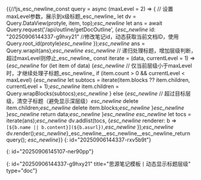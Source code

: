 {{//!js_esc_newline_const query = async (maxLevel = 2) =&gt; { // 设置maxLevel参数，展示到x级标题_esc_newline_    let dv = Query.DataView(protyle, item, top);_esc_newline_    let ans = await Query.request('/api/outline/getDocOutline', {_esc_newline_        id: "20250906144337-g9hxy21" //修改笔记id，动态获取当前文档ID，使用Query.root_id(protyle)_esc_newline_    });_esc_newline_    ans = Query.wrapit(ans);_esc_newline_    _esc_newline_    // 递归处理标题，增加层级判断，超过maxLevel则停止_esc_newline_    const iterate = (data, currentLevel = 1) =&gt; {_esc_newline_        for (let item of data) {_esc_newline_            // 仅当前层级小于maxLevel时，才继续处理子标题_esc_newline_            if (item.count &gt; 0 &amp;&amp; currentLevel &lt; maxLevel) {_esc_newline_                let subtocs = iterate(item.blocks ?? item.children, currentLevel + 1);_esc_newline_                item.children = Query.wrapBlocks(subtocs);_esc_newline_            } else {_esc_newline_                // 超过目标层级，清空子标题（避免显示深层级）_esc_newline_                delete item.children;_esc_newline_                delete item.blocks;_esc_newline_            }_esc_newline_        }_esc_newline_        return data;_esc_newline_    }_esc_newline_    _esc_newline_    let tocs = iterate(ans);_esc_newline_    dv.addlist(tocs, {_esc_newline_	    renderer: b =&gt; `[${b.name || b.content}](${b.asurl})`,_esc_newline_    });_esc_newline_    dv.render();_esc_newline_}_esc_newline__esc_newline__esc_newline_return query(); _esc_newline_}}
{: id="20250906144337-rxv5b9t"}

{: id="20250906145107-ner90pp"}

{: id="20250906144337-g9hxy21" title="思源笔记模板丨动态显示标题层级" type="doc"}